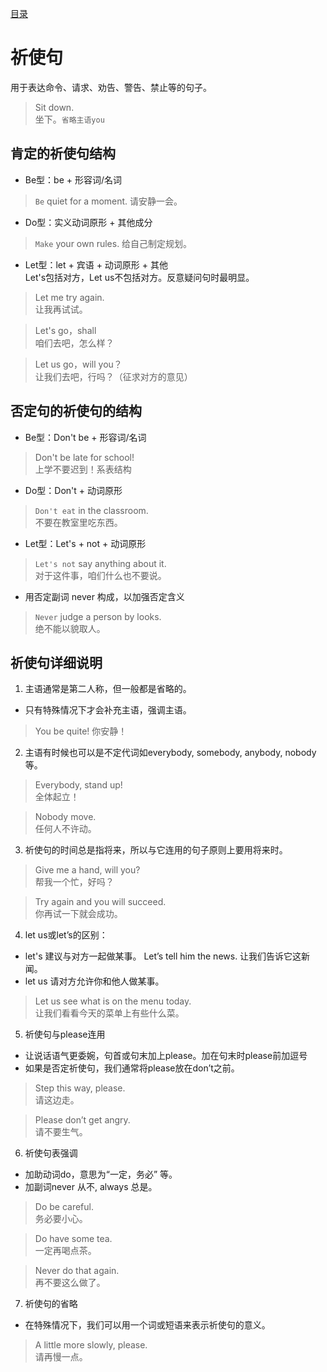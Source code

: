 [目录](./README.md) 

# 祈使句

用于表达命令、请求、劝告、警告、禁止等的句子。

> Sit down.  
坐下。`省略主语you`

## 肯定的祈使句结构
* Be型：be + 形容词/名词
> `Be` quiet for a moment.
请安静一会。

* Do型：实义动词原形 + 其他成分
> `Make` your own rules.
给自己制定规划。

* Let型：let + 宾语 + 动词原形 + 其他  
Let's包括对方，Let us不包括对方。反意疑问句时最明显。

> Let me try again.    
让我再试试。

> Let's go，shall   
咱们去吧，怎么样？

> Let us go，will you？  
让我们去吧，行吗？（征求对方的意见）

## 否定句的祈使句的结构
* Be型：Don't be + 形容词/名词
> Don't be late for school!    
上学不要迟到！系表结构

* Do型：Don't + 动词原形
> `Don't eat` in the classroom.   
不要在教室里吃东西。

* Let型：Let's + not + 动词原形
> `Let's not` say anything about it.   
对于这件事，咱们什么也不要说。

* 用否定副词 never 构成，以加强否定含义
> `Never` judge a person by looks.   
绝不能以貌取人。 

## 祈使句详细说明
1. 主语通常是第二人称，但一般都是省略的。
* 只有特殊情况下才会补充主语，强调主语。
> You be quite! 
你安静！

2. 主语有时候也可以是不定代词如everybody, somebody, anybody, nobody等。
> Everybody, stand up!   
全体起立！

> Nobody move.   
任何人不许动。

3. 祈使句的时间总是指将来，所以与它连用的句子原则上要用将来时。
> Give me a hand, will you?   
帮我一个忙，好吗？

> Try again and you will succeed.  
你再试一下就会成功。


4. let us或let’s的区别：
* let's 建议与对方一起做某事。
Let’s tell him the news.
让我们告诉它这新闻。
* let us 请对方允许你和他人做某事。
> Let us see what is on the menu today.   
让我们看看今天的菜单上有些什么菜。

5. 祈使句与please连用
* 让说话语气更委婉，句首或句末加上please。加在句末时please前加逗号
* 如果是否定祈使句，我们通常将please放在don’t之前。
> Step this way, please.   
请这边走。

> Please don’t get angry.   
请不要生气。


6. 祈使句表强调
* 加助动词do，意思为“一定，务必” 等。
* 加副词never 从不, always 总是。
> Do be careful.   
务必要小心。

> Do have some tea.   
一定再喝点茶。

> Never do that again.   
再不要这么做了。

7. 祈使句的省略
* 在特殊情况下，我们可以用一个词或短语来表示祈使句的意义。
> A little more slowly, please.   
请再慢一点。
